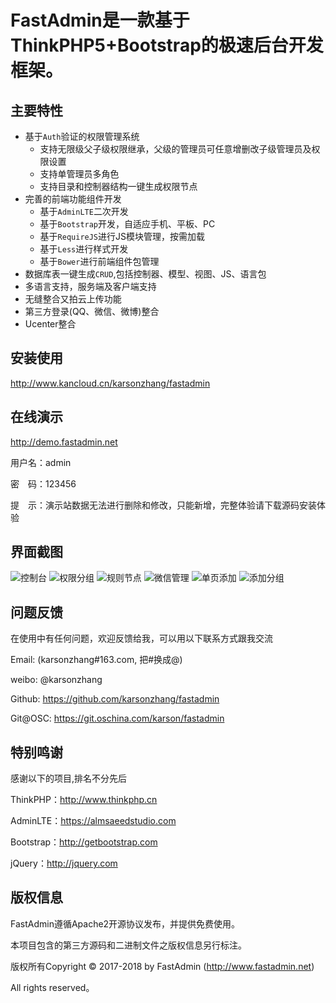 FastAdmin是一款基于ThinkPHP5+Bootstrap的极速后台开发框架。
===============


## **主要特性**

* 基于`Auth`验证的权限管理系统
    * 支持无限级父子级权限继承，父级的管理员可任意增删改子级管理员及权限设置
    * 支持单管理员多角色
    * 支持目录和控制器结构一键生成权限节点
* 完善的前端功能组件开发
    * 基于`AdminLTE`二次开发
    * 基于`Bootstrap`开发，自适应手机、平板、PC
    * 基于`RequireJS`进行JS模块管理，按需加载
    * 基于`Less`进行样式开发
    * 基于`Bower`进行前端组件包管理
* 数据库表一键生成`CRUD`,包括控制器、模型、视图、JS、语言包
* 多语言支持，服务端及客户端支持
* 无缝整合又拍云上传功能
* 第三方登录(QQ、微信、微博)整合
* Ucenter整合

## **安装使用**

http://www.kancloud.cn/karsonzhang/fastadmin

## **在线演示**

http://demo.fastadmin.net

用户名：admin 

密　码：123456

提　示：演示站数据无法进行删除和修改，只能新增，完整体验请下载源码安装体验

## **界面截图**
![控制台](https://git.oschina.net/uploads/images/2017/0411/113717_e99ff3e7_10933.png?1 "控制台")
![权限分组](https://git.oschina.net/uploads/images/2017/0411/115838_2a541809_10933.png?1 "权限分组")
![规则节点](https://git.oschina.net/uploads/images/2017/0411/113821_ab9040f4_10933.png?1 "规则节点")
![微信管理](https://git.oschina.net/uploads/images/2017/0411/113842_bf52d293_10933.png?1 "微信菜单管理")
![单页添加](https://git.oschina.net/uploads/images/2017/0411/113908_23144e89_10933.png?1 "单页添加")
![添加分组](https://git.oschina.net/uploads/images/2017/0411/113932_7891b543_10933.png?1 "添加分组")

## **问题反馈**

在使用中有任何问题，欢迎反馈给我，可以用以下联系方式跟我交流

Email: (karsonzhang#163.com, 把#换成@)

weibo: @karsonzhang

Github: https://github.com/karsonzhang/fastadmin 

Git@OSC: https://git.oschina.com/karson/fastadmin

## **特别鸣谢**

感谢以下的项目,排名不分先后

ThinkPHP：http://www.thinkphp.cn 

AdminLTE：https://almsaeedstudio.com 

Bootstrap：http://getbootstrap.com 

jQuery：http://jquery.com 


## 版权信息

FastAdmin遵循Apache2开源协议发布，并提供免费使用。

本项目包含的第三方源码和二进制文件之版权信息另行标注。

版权所有Copyright © 2017-2018 by FastAdmin (http://www.fastadmin.net)

All rights reserved。
